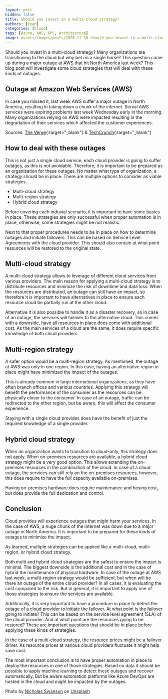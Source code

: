 ```yaml
---
layout: post
hidden: false
title: Should you invest in a multi-cloud strategy?
authors: [ryan]
categories: [Cloud]
tags: [Azure, AWS, GPC, Architecture]
image: assets/images/posts/2020-11-30-should-you-invest-in-a-multi-cloud-strategy/should-you-invest-in-a-multi-cloud-strategy-feature-image.png
---
```

Should you invest in a multi-cloud strategy? Many organizations are transitioning to the cloud but why bet on a single horse? This question came up during a major outage at AWS that hit North America last week? This blog post will investigate some cloud strategies that will deal with these kinds of outages.

## Outage at Amazon Web Services (AWS)
In case you missed it, last week AWS suffer a major outage in North America, resulting in taking down a chunk of the internet. Serval AWS services were expiring problems last week Wednesday early in the morning. Many organizations relying on AWS were impacted resulting in the degradation of their services which affected the customer experiences.

Sources: [The Verge](https://www.theverge.com/2020/11/25/21719396/amazon-web-services-aws-outage-down-internet){:target="_blank"} & [TechCrunch](https://techcrunch.com/2020/11/25/amazon-web-services-outage-takes-a-portion-of-the-internet-down-with-it/){:target="_blank"}

## How to deal with these outages
This is not just a single cloud service, each cloud provider is going to suffer outages, as this is not avoidable. Therefore, it is important to be prepared as an organization for these outages. No matter what type of organization, a strategy should be in place.
There are multiple options to consider as viable strategies.

* Multi-cloud strategy
* Multi-region strategy
* Hybrid cloud strategy

Before covering each induvial scenario, it is important to have some basics in place. These strategies are only successful when proper automation is in place, otherwise, some strategies might be not realistic.

Next to that proper procedures needs to be in place on how to determine outages and initiate failovers. This can be based on Service Level Agreements with the cloud provider. This should also contain at what point resources will be restored to the original state.

## Multi-cloud strategy
A multi-cloud strategy allows to leverage of different cloud services from various providers. The main reason for applying a multi-cloud strategy is to distribute resources and minimize the risk of downtime and data loss.
When the resources are distributed, an outage can still have an impact, so therefore it is important to have alternatives in place to ensure each resource cloud be partially run at the other cloud.

Alternative it is also possible to handle it as a disaster recovery, so in case of an outage, the services will failover to the alternative cloud.
This comes with a downside, have all resources in place does come with additional cost. As the main services of a cloud are the same, it does require specific knowledge of both cloud providers.

## Multi-region strategy
A safer option would be a multi-region strategy. As mentioned, the outage at AWS was only in one region. In this case, having an alternative region in place might have minimized the impact of the outages.

This is already common in large international organizations, as they have often branch offices and various countries. Applying this strategy will benefit the performance of the consumer as the resources can be physically closer to the consumer. In case of an outage, traffic can be redirected to the other region, but be aware, this will affect the consumer experience.

Staying with a single cloud provides does have the benefit of just the required knowledge of a single provider.

## Hybrid cloud strategy
When an organization wants to transition to cloud-only, this strategy does not apply.
When on-premises resources are available, a hybrid cloud strategy might be a very good option. This allows extending the on-premises resources in the combination of the cloud. In case of a cloud outage, the services can still rely on the on-premises resources, however, this does require to have the full capacity available on-premises.

Having on-premises hardware does require maintenance and hosing cost, but does provide the full dedication and control.

## Conclusion
Cloud provides will experience outages that might harm your services. In the case of AWS, a huge chunk of the internet was down due to a major outage in North America. It is important to be prepared for these kinds of outages to minimize the impact.

As learned, multiple strategies can be applied like a multi-cloud, multi-region, or hybrid cloud strategy.

Both multi and hybrid cloud strategies are the safest to ensure the impact is minimal. The biggest downside is the additional cost and in the case of hybrid the maintenance of physical hardware.
In case of the outage at AWS last week, a multi-region strategy would be sufficient, but when will be there an outage of the entire cloud provider?
In all cases, it is evaluating the cost compared to the risk. But in general, it is important to apply one of those strategies to ensure the services are available.

Additionally, it is very important to have a procedure in place to detect the outage of a cloud provider to initiate the failover. At what point is the failover going to initiate? This can be based on the service level agreement (SLA) of the cloud provider. And at what point are the resources going to be restored? These are important questions that should be in place before applying these kinds of strategies.

In the case of a multi-cloud strategy, the resource prices might be a failover driver. As resource prices at various cloud providers fluctuate it might help save cost.

The most important conclusion is to have proper automation in place to deploy the resources in one of those strategies. Based on data it should be possible to apply machine learning to detect these outages and recover automatically. But be aware automation platforms like Azure DevOps are hosted in the cloud and might be impacted by the outages.

<span>Photo by <a href="https://unsplash.com/@nicholasswanson?utm_source=unsplash&amp;utm_medium=referral&amp;utm_content=creditCopyText" target="_blank">Nicholas Swanson</a> on <a href="https://unsplash.com/s/photos/clouds?utm_source=unsplash&amp;utm_medium=referral&amp;utm_content=creditCopyText" target="_blank">Unsplash</a></span>
